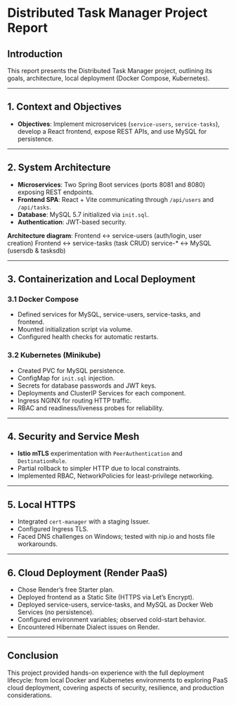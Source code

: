 # Distributed Task Manager Project Report

## Introduction

This report presents the Distributed Task Manager project, outlining its goals, architecture, local deployment (Docker Compose, Kubernetes).

---

## 1. Context and Objectives

* **Objectives**: Implement microservices (`service-users`, `service-tasks`), develop a React frontend, expose REST APIs, and use MySQL for persistence.

---

## 2. System Architecture

* **Microservices**: Two Spring Boot services (ports 8081 and 8080) exposing REST endpoints.
* **Frontend SPA**: React + Vite communicating through `/api/users` and `/api/tasks`.
* **Database**: MySQL 5.7 initialized via `init.sql`.
* **Authentication**: JWT-based security.

**Architecture diagram**:
Frontend ↔ service-users (auth/login, user creation)
Frontend ↔ service-tasks (task CRUD)
service-\* ↔ MySQL (usersdb & tasksdb)

---

## 3. Containerization and Local Deployment

### 3.1 Docker Compose

* Defined services for MySQL, service-users, service-tasks, and frontend.
* Mounted initialization script via volume.
* Configured health checks for automatic restarts.

### 3.2 Kubernetes (Minikube)

* Created PVC for MySQL persistence.
* ConfigMap for `init.sql` injection.
* Secrets for database passwords and JWT keys.
* Deployments and ClusterIP Services for each component.
* Ingress NGINX for routing HTTP traffic.
* RBAC and readiness/liveness probes for reliability.

---

## 4. Security and Service Mesh

* **Istio mTLS** experimentation with `PeerAuthentication` and `DestinationRule`.
* Partial rollback to simpler HTTP due to local constraints.
* Implemented RBAC, NetworkPolicies for least-privilege networking.

---

## 5. Local HTTPS

* Integrated `cert-manager` with a staging Issuer.
* Configured Ingress TLS.
* Faced DNS challenges on Windows; tested with nip.io and hosts file workarounds.

---

## 6. Cloud Deployment (Render PaaS)

* Chose Render’s free Starter plan.
* Deployed frontend as a Static Site (HTTPS via Let’s Encrypt).
* Deployed service-users, service-tasks, and MySQL as Docker Web Services (no persistence).
* Configured environment variables; observed cold-start behavior.
* Encountered Hibernate Dialect issues on Render.

---

## Conclusion

This project provided hands-on experience with the full deployment lifecycle: from local Docker and Kubernetes environments to exploring PaaS cloud deployment, covering aspects of security, resilience, and production considerations.
